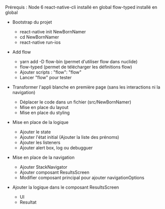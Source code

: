 Prérequis : 
Node 6
react-native-cli installé en global
flow-typed installé en global

- Bootstrap du projet
  - react-native init NewBornNamer
  - cd NewBornNamer
  - react-native run-ios

- Add flow
  - yarn add -D flow-bin (permet d'utiliser flow dans nuclide)
  - flow-typed (permet de télécharger les définitions flow)
  - Ajouter scripts : "flow": "flow"
  - Lancer "flow" pour tester

- Transformer l'appli blanche en première page (sans les interactions ni la navigation)
  - Déplacer le code dans un fichier (src/NewBornNamer)
  - Mise en place du layout
  - Mise en place du styling

- Mise en place de la logique
  - Ajouter le state
  - Ajouter l'état initial (Ajouter la liste des prénoms)
  - Ajouter les listeners
  - Ajouter alert box, log ou debugguer

- Mise en place de la navigation
  - Ajouter StackNavigator
  - Ajouter composant ResultsScreen
  - Modifier composant principal pour ajouter navigationOptions

- Ajouter la logique dans le composant ResultsScreen
  - UI
  - Resultat
